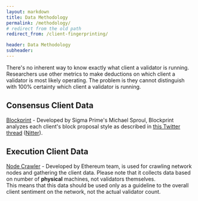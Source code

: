 ```yaml
---
layout: markdown
title: Data Methodology
permalink: /methodology/
# redirect from the old path
redirect_from: /client-fingerprinting/

header: Data Methodology
subheader: 
---
```



There's no inherent way to know exactly what client a validator is running. Researchers use other metrics to make deductions on which client a validator is most likely operating. The problem is they cannot distinguish with 100% certainty which client a validator is running.


## Consensus Client Data

[Blockprint](https://blockprint.sigp.io/) - Developed by Sigma Prime's Michael Sproul, Blockprint  analyzes each client's block proposal style as described in [this Twitter thread](https://twitter.com/sproulM_/status/1440512518242197516) ([Nitter](https://nitter.snopyta.org/sproulM_/status/1440512518242197516)).

## Execution Client Data

[Node Crawler](https://github.com/ethereum/node-crawler) - Developed by Ethereum team, is used for crawling network nodes and gathering the client data. Please note that it collects data based on number of **physical** machines, not validators themselves.  
This means that this data should be used only as a guideline to the overall client sentiment on the network, not the actual validator count.
